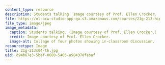 ```yaml
---
content_type: resource
description: Students talking. Image courtesy of Prof. Ellen Crocker.
file: https://ol-ocw-studio-app-qa.s3.amazonaws.com/courses/21g-213-high-intermediate-academic-communication-spring-2004/d94b67e35baf06005405a904370fabaf_21g-213s04-th.jpg
file_type: image/jpeg
image_metadata:
  caption: Students talking. (Image courtesy of Prof. Ellen Crocker.)
  credit: Image courtesy of Prof. Ellen Crocker.
  image-alt: Collage of four photos showing in-classroom discussion.
resourcetype: Image
title: 21g-213s04-th.jpg
uid: d94b67e3-5baf-0600-5405-a904370fabaf
---
```

